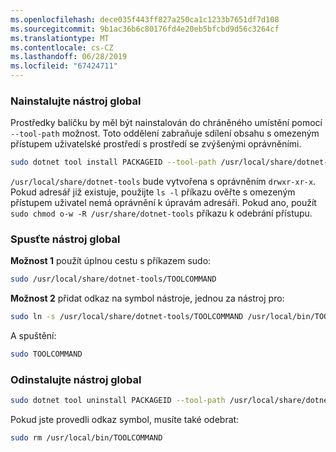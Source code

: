 ```yaml
---
ms.openlocfilehash: dece035f443ff827a250ca1c1233b7651df7d108
ms.sourcegitcommit: 9b1ac36b6c80176fd4e20eb5bfcbd9d56c3264cf
ms.translationtype: MT
ms.contentlocale: cs-CZ
ms.lasthandoff: 06/28/2019
ms.locfileid: "67424711"
---
```

### <a name="install-the-global-tool"></a>Nainstalujte nástroj global

Prostředky balíčku by měl být nainstalován do chráněného umístění pomocí `--tool-path` možnost. Toto oddělení zabraňuje sdílení obsahu s omezeným přístupem uživatelské prostředí s prostředí se zvýšenými oprávněními.

```bash
sudo dotnet tool install PACKAGEID --tool-path /usr/local/share/dotnet-tools
```

`/usr/local/share/dotnet-tools` bude vytvořena s oprávněním `drwxr-xr-x`. Pokud adresář již existuje, použijte `ls -l` příkazu ověřte s omezeným přístupem uživatel nemá oprávnění k úpravám adresáři. Pokud ano, použít `sudo chmod o-w -R /usr/share/dotnet-tools` příkazu k odebrání přístupu.

### <a name="run-the-global-tool"></a>Spusťte nástroj global

**Možnost 1** použít úplnou cestu s příkazem sudo:

```bash
sudo /usr/local/share/dotnet-tools/TOOLCOMMAND
```

**Možnost 2** přidat odkaz na symbol nástroje, jednou za nástroj pro:

```bash
sudo ln -s /usr/local/share/dotnet-tools/TOOLCOMMAND /usr/local/bin/TOOLCOMMAND
```

A spuštění:

```bash
sudo TOOLCOMMAND
```

### <a name="uninstall-the-global-tool"></a>Odinstalujte nástroj global

```bash
sudo dotnet tool uninstall PACKAGEID --tool-path /usr/local/share/dotnet-tools
```

Pokud jste provedli odkaz symbol, musíte také odebrat:

```bash
sudo rm /usr/local/bin/TOOLCOMMAND
```